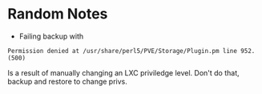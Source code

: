 # Random Notes
- Failing backup with
```
Permission denied at /usr/share/perl5/PVE/Storage/Plugin.pm line 952. (500)
```
Is a result of manually changing an LXC priviledge level. Don't do that, backup and restore to change privs.
